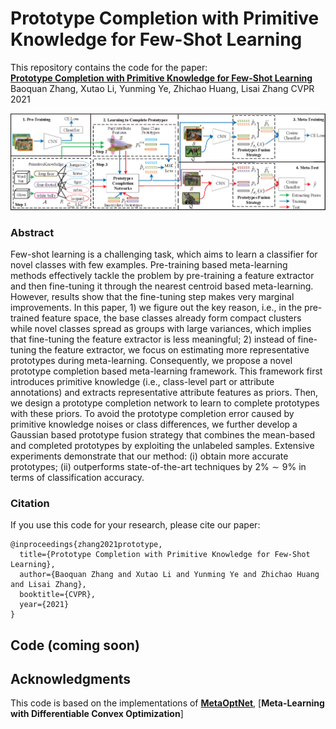 # Prototype Completion with Primitive Knowledge for Few-Shot Learning
This repository contains the code for the paper:
<br>
[**Prototype Completion with Primitive Knowledge for Few-Shot Learning**]()
<br>
Baoquan Zhang, Xutao Li, Yunming Ye, Zhichao Huang, Lisai Zhang
CVPR 2021
<p align='center'>
  <img src='algorithm.png' width="800px">
</p>

### Abstract

Few-shot learning is a challenging task, which aims to learn a classifier for novel classes with few examples. Pre-training based meta-learning methods effectively tackle the problem by pre-training a feature extractor and then fine-tuning it through the nearest centroid based meta-learning. However, results show that the fine-tuning step makes very marginal improvements. In this paper, 1) we figure out the key reason, i.e., in the pre-trained feature space, the base classes already form compact clusters while novel classes spread as groups with large variances, which implies that fine-tuning the feature extractor is less meaningful; 2) instead of fine-tuning the feature extractor, we focus on estimating more representative prototypes during meta-learning. Consequently, we propose a novel prototype completion based meta-learning framework. This framework first introduces primitive knowledge (i.e., class-level part or attribute annotations) and extracts representative attribute features as priors. Then, we design a prototype completion network to learn to complete prototypes with these priors. To avoid the prototype completion error caused by primitive knowledge noises or class differences, we further develop a Gaussian based prototype fusion strategy that combines the mean-based and completed prototypes by exploiting the unlabeled samples. Extensive experiments demonstrate that our method: (i) obtain more accurate prototypes; (ii) outperforms state-of-the-art techniques by $2\% \sim 9\%$ in terms of classification accuracy.

### Citation

If you use this code for your research, please cite our paper:
```
@inproceedings{zhang2021prototype,
  title={Prototype Completion with Primitive Knowledge for Few-Shot Learning},
  author={Baoquan Zhang and Xutao Li and Yunming Ye and Zhichao Huang and Lisai Zhang},
  booktitle={CVPR},
  year={2021}
}
```

## Code (coming soon)


## Acknowledgments

This code is based on the implementations of [**MetaOptNet**](https://github.com/kjunelee/MetaOptNet),  [**Meta-Learning with Differentiable Convex Optimization**]
